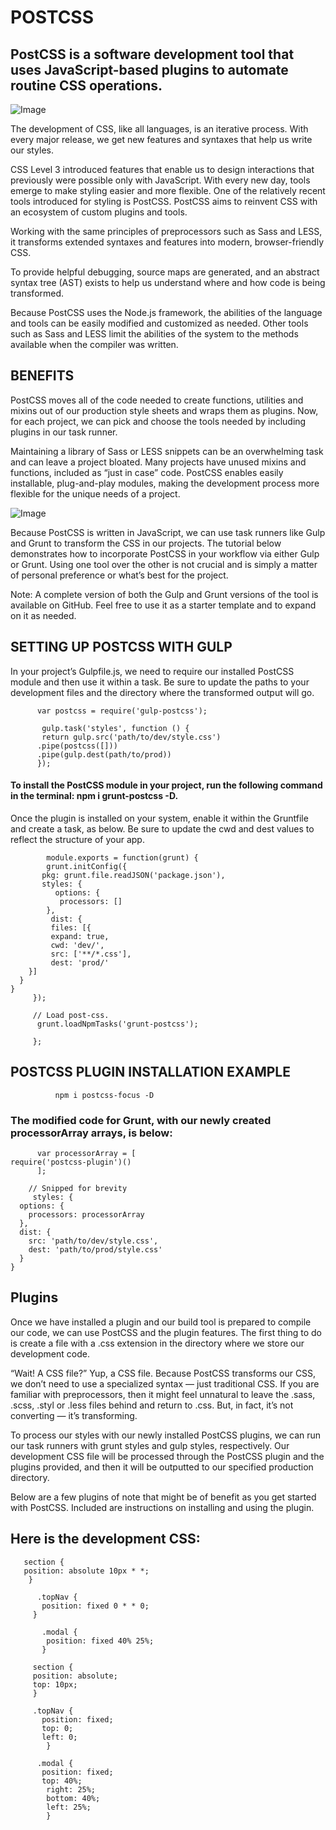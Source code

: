 # POSTCSS
## PostCSS is a software development tool that uses JavaScript-based plugins to automate routine CSS operations.


![Image](https://artezio.com/wp-content/uploads/2016/08/postcss-logo.png)

The development of CSS, like all languages, is an iterative process. With every major release, we get new features and syntaxes that help us write our styles. 

CSS Level 3 introduced features that enable us to design interactions that previously were possible only with JavaScript. With every new day, tools emerge to make
styling easier and more flexible. One of the relatively recent tools introduced for styling is PostCSS. PostCSS aims to reinvent CSS with an ecosystem of custom
plugins and tools.

Working with the same principles of preprocessors such as Sass and LESS, it transforms extended syntaxes and features into modern, browser-friendly CSS.

To provide helpful debugging, source maps are generated, and an abstract syntax tree (AST) exists to help us understand where and how code is being transformed.
 
Because PostCSS uses the Node.js framework, the abilities of the language and tools can be easily modified and customized as needed. Other tools such as Sass and 
LESS limit the abilities of the system to the methods available when the compiler was written.

## BENEFITS

PostCSS moves all of the code needed to create functions, utilities and mixins out of our production style sheets and wraps them as plugins. Now, for each project,
we can pick and choose the tools needed by including plugins in our task runner.

Maintaining a library of Sass or LESS snippets can be an overwhelming task and can leave a project bloated. Many projects have unused mixins and functions, included as 
“just in case” code. PostCSS enables easily installable, plug-and-play modules, making the development process more flexible for the unique needs of a project.


![Image](https://pragmaticstudio.com/images/tutorials/adding-tailwind-css-to-phoenix/pipeline.png)

Because PostCSS is written in JavaScript, we can use task runners like Gulp and Grunt to transform the CSS in our projects. The tutorial below demonstrates how to
incorporate PostCSS in your workflow via either Gulp or Grunt. Using one tool over the other is not crucial and is simply a matter of personal preference or what’s 
best for the project.

Note: A complete version of both the Gulp and Grunt versions of the tool is available on GitHub. Feel free to use it as a starter template and to expand on it as needed.

## SETTING UP POSTCSS WITH GULP 

In your project’s Gulpfile.js, we need to require our installed PostCSS module and then use it within a task. Be sure to update the paths to your development files and 
the directory where the transformed output will go.

          var postcss = require('gulp-postcss');

           gulp.task('styles', function () {
           return gulp.src('path/to/dev/style.css')
          .pipe(postcss([]))
          .pipe(gulp.dest(path/to/prod))
          });
          
#### To install the PostCSS module in your project, run the following command in the terminal: npm i grunt-postcss -D.

Once the plugin is installed on your system, enable it within the Gruntfile and create a task, as below. 
Be sure to update the cwd and dest values to reflect the structure of your app.

            module.exports = function(grunt) {
            grunt.initConfig({
           pkg: grunt.file.readJSON('package.json'),
           styles: {
              options: {
               processors: []
            },
             dist: {
             files: [{
             expand: true,
             cwd: 'dev/',
             src: ['**/*.css'],
             dest: 'prod/'
        }]
      }
    }
         });

         // Load post-css.
          grunt.loadNpmTasks('grunt-postcss');

         };
         
   ## POSTCSS PLUGIN INSTALLATION EXAMPLE
   
              npm i postcss-focus -D
              
   ### The modified code for Grunt, with our newly created processorArray arrays, is below:
   
          var processorArray = [
    require('postcss-plugin')()
          ];

        // Snipped for brevity
         styles: {
      options: {
        processors: processorArray
      },
      dist: {
        src: 'path/to/dev/style.css',
        dest: 'path/to/prod/style.css'
      }
    }
    
## Plugins

Once we have installed a plugin and our build tool is prepared to compile our code, we can use PostCSS and the plugin features. 
The first thing to do is create a file with a .css extension in the directory where we store our development code.

“Wait! A CSS file?” Yup, a CSS file. Because PostCSS transforms our CSS, we don’t need to use a specialized syntax — just traditional CSS. 
If you are familiar with preprocessors, then it might feel unnatural to leave the .sass, .scss, .styl or .less files behind and return to .css. 
But, in fact, it’s not converting — it’s transforming.

To process our styles with our newly installed PostCSS plugins, we can run our task runners with grunt styles and gulp styles, respectively.
Our development CSS file will be processed through the PostCSS plugin and the plugins provided, and then it will be outputted to our specified production directory.

Below are a few plugins of note that might be of benefit as you get started with PostCSS. Included are instructions on installing and using the plugin.

## Here is the development CSS: 

       section {
       position: absolute 10px * *;
        }

          .topNav {
           position: fixed 0 * * 0;
         }

           .modal {
            position: fixed 40% 25%;
           }

         section {
         position: absolute;
         top: 10px;
         }

         .topNav {
           position: fixed;
           top: 0;
           left: 0;
            }

          .modal {
           position: fixed;
           top: 40%;
            right: 25%;
            bottom: 40%;
            left: 25%;
            }
       
